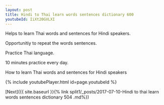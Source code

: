 ```yaml
---
layout: post
title: Hindi to Thai learn words sentences dictionary 600 
youtubeId: IiXt20GVLXI
---
```

 
 
Helps to learn Thai words and sentences for Hindi speakers.

Opportunitiy to repeat the words sentences. 

Practice Thai language. 
 
10 minutes practice every day. 
 
How to learn Thai words and sentences for Hindi speakers 
 
{% include youtubePlayer.html id=page.youtubeId %}
 
 
[Next]({{ site.baseurl }}{% link  split1/_posts/2017-07-10-Hindi to thai learn words sentences dictionary 504 .md%})
 
